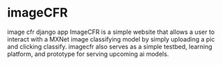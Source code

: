 # imageCFR
image cfr django app
ImageCFR is a simple website that allows a user to interact with a MXNet image classifying model by simply 
uploading a pic and clicking classify. imagecfr also serves as a simple testbed, learning platform, and prototype for 
serving upcoming ai models. 
